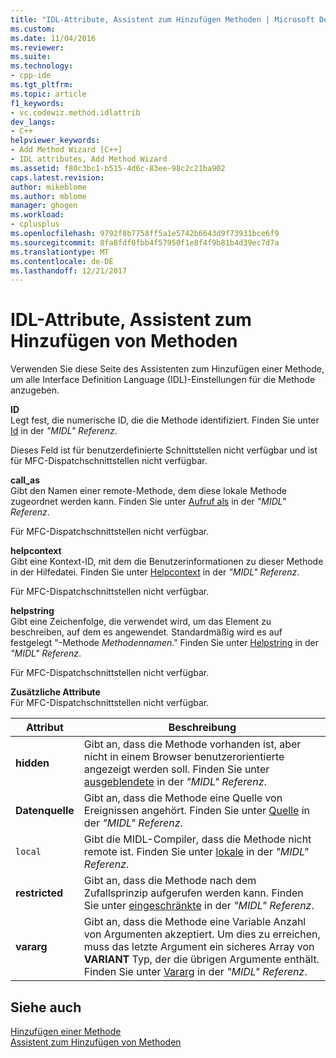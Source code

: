 ```yaml
---
title: "IDL-Attribute, Assistent zum Hinzufügen Methoden | Microsoft Docs"
ms.custom: 
ms.date: 11/04/2016
ms.reviewer: 
ms.suite: 
ms.technology:
- cpp-ide
ms.tgt_pltfrm: 
ms.topic: article
f1_keywords:
- vc.codewiz.method.idlattrib
dev_langs:
- C++
helpviewer_keywords:
- Add Method Wizard [C++]
- IDL attributes, Add Method Wizard
ms.assetid: f80c3bc1-b515-4d6c-83ee-98c2c21ba902
caps.latest.revision: 
author: mikeblome
ms.author: mblome
manager: ghogen
ms.workload:
- cplusplus
ms.openlocfilehash: 9792f8b7758ff5a1e5742b6643d9f73931bce6f9
ms.sourcegitcommit: 8fa8fdf0fbb4f57950f1e8f4f9b81b4d39ec7d7a
ms.translationtype: MT
ms.contentlocale: de-DE
ms.lasthandoff: 12/21/2017
---
```

# <a name="idl-attributes-add-method-wizard"></a>IDL-Attribute, Assistent zum Hinzufügen von Methoden
Verwenden Sie diese Seite des Assistenten zum Hinzufügen einer Methode, um alle Interface Definition Language (IDL)-Einstellungen für die Methode anzugeben.  
  
 **ID**  
 Legt fest, die numerische ID, die die Methode identifiziert. Finden Sie unter [Id](http://msdn.microsoft.com/library/windows/desktop/aa367040) in der *"MIDL" Referenz*.  
  
 Dieses Feld ist für benutzerdefinierte Schnittstellen nicht verfügbar und ist für MFC-Dispatchschnittstellen nicht verfügbar.  
  
 **call_as**  
 Gibt den Namen einer remote-Methode, dem diese lokale Methode zugeordnet werden kann. Finden Sie unter [Aufruf als](http://msdn.microsoft.com/library/windows/desktop/aa366748) in der *"MIDL" Referenz*.  
  
 Für MFC-Dispatchschnittstellen nicht verfügbar.  
  
 **helpcontext**  
 Gibt eine Kontext-ID, mit dem die Benutzerinformationen zu dieser Methode in der Hilfedatei. Finden Sie unter [Helpcontext](http://msdn.microsoft.com/library/windows/desktop/aa366851) in der *"MIDL" Referenz*.  
  
 Für MFC-Dispatchschnittstellen nicht verfügbar.  
  
 **helpstring**  
 Gibt eine Zeichenfolge, die verwendet wird, um das Element zu beschreiben, auf dem es angewendet. Standardmäßig wird es auf festgelegt "-Methode *Methodennamen*." Finden Sie unter [Helpstring](http://msdn.microsoft.com/library/windows/desktop/aa366856) in der *"MIDL" Referenz*.  
  
 Für MFC-Dispatchschnittstellen nicht verfügbar.  
  
 **Zusätzliche Attribute**  
 Für MFC-Dispatchschnittstellen nicht verfügbar.  
  
|Attribut|Beschreibung|  
|---------------|-----------------|  
|**hidden**|Gibt an, dass die Methode vorhanden ist, aber nicht in einem Browser benutzerorientierte angezeigt werden soll. Finden Sie unter [ausgeblendete](http://msdn.microsoft.com/library/windows/desktop/aa366861) in der *"MIDL" Referenz*.|  
|**Datenquelle**|Gibt an, dass die Methode eine Quelle von Ereignissen angehört. Finden Sie unter [Quelle](http://msdn.microsoft.com/library/windows/desktop/aa367166) in der *"MIDL" Referenz*.|  
|`local`|Gibt die MIDL-Compiler, dass die Methode nicht remote ist. Finden Sie unter [lokale](http://msdn.microsoft.com/library/windows/desktop/aa367071) in der *"MIDL" Referenz*.|  
|**restricted**|Gibt an, dass die Methode nach dem Zufallsprinzip aufgerufen werden kann. Finden Sie unter [eingeschränkte](http://msdn.microsoft.com/library/windows/desktop/aa367157) in der *"MIDL" Referenz*.|  
|**vararg**|Gibt an, dass die Methode eine Variable Anzahl von Argumenten akzeptiert. Um dies zu erreichen, muss das letzte Argument ein sicheres Array von **VARIANT** Typ, der die übrigen Argumente enthält. Finden Sie unter [Vararg](http://msdn.microsoft.com/library/windows/desktop/aa367304) in der *"MIDL" Referenz*.|  
  
## <a name="see-also"></a>Siehe auch  
 [Hinzufügen einer Methode](../ide/adding-a-method-visual-cpp.md)   
 [Assistent zum Hinzufügen von Methoden](../ide/add-method-wizard.md)